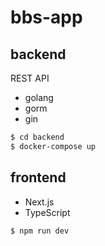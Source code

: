 # bbs-app

## backend
REST API

- golang
- gorm
- gin

```bash
$ cd backend
$ docker-compose up
```

## frontend

- Next.js
- TypeScript

```bash
$ npm run dev
```
